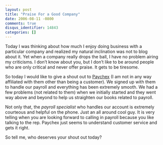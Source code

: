 ```yaml
---
layout: post
title: "Praise For a Good Company"
date: 2006-08-11 -0800
comments: true
disqus_identifier: 14843
categories: []
---
```

Today I was thinking about how much I enjoy doing business with a
particular company and realized my natural inclination was not to blog
about it. Yet when a company really drops the ball, I have no problem
airing my criticisms. I don’t know about you, but I don’t like to be
around people who are only critical and never offer praise. It gets to
be tiresome.

So today I would like to give a shout out to
[Paychex](http://www.paychex.com/ "Paychex") (I am not in any way
affiliated with them other than being a customer). We signed up with
them to handle our payroll and everything has been extremely smooth. We
had a few problems (not related to them) when we initially started and
they went way above and beyond to help us straighten our books related
to payroll.

Not only that, the *payroll specialist* who handles our account is
extremely courteous and helpful on the phone. Just an all around cool
guy. It is very telling when you are looking forward to calling in
payroll because you like talking to the rep. Paychex just seems to
understand customer service and gets it right.

So tell me, who deserves your shout out today?

